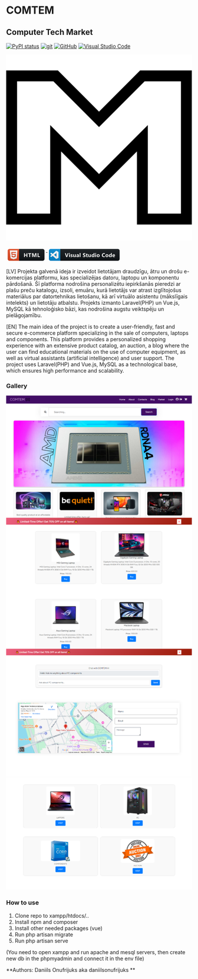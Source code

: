 # COMTEM
## Computer Tech Market 


[![PyPI status](https://img.shields.io/pypi/status/ansicolortags.svg)](https://pypi.python.org/pypi/ansicolortags/)
[![git](https://badgen.net/badge/icon/git?icon=git&label)](https://git-scm.com)
[![GitHub](https://img.shields.io/badge/--181717?logo=github&logoColor=ffffff)](https://github.com/)
[![Visual Studio Code](https://img.shields.io/badge/--007ACC?logo=visual%20studio%20code&logoColor=ffffff)](https://code.visualstudio.com/)


<p align="center">
  <img src="comtem/public/m.png" alt="html">
</p>

<a href="#">
    <img src="comtem/public/img.png" alt="html" style="vertical-align:top; margin:6px 4px">
</a> 

<a href="#">
    <img src="comtem/public/img_1.png" alt="html" style="vertical-align:top; margin:6px 4px">
</a>  


[LV]
Projekta galvenā ideja ir izveidot lietotājam draudzīgu, 
ātru un drošu e-komercijas platformu, kas specializējas datoru, 
laptopu un komponentu pārdošanā. Šī platforma nodrošina personalizētu 
iepirkšanās pieredzi ar plašu preču katalogu, izsoli, emuāru, kurā 
lietotājs var atrast izglītojošus materiālus par datortehnikas 
lietošanu, kā arī virtuālo asistentu (mākslīgais intelekts) un 
lietotāju atbalstu. Projekts izmanto Laravel(PHP) un Vue.js, 
MySQL kā tehnoloģisko bāzi, 
kas nodrošina augstu veiktspēju un pielāgojamību.


[EN]
The main idea of the project is to create a user-friendly,
fast and secure e-commerce platform specializing in the sale of computers,
laptops and components. This platform provides a personalized
shopping experience with an extensive product catalog, an auction, a blog where the
user can find educational materials on the use of computer equipment, as well as virtual assistants (artificial intelligence) and
user support. The project uses Laravel(PHP) and Vue.js,
MySQL as a technological base,
which ensures high performance and scalability.


### Gallery
![img_1.png](img_1.png)
![img_2.png](img_2.png)
![img_3.png](img_3.png)
![img_4.png](img_4.png)

### How to use

1. Clone repo to xampp/htdocs/..
2. Install npm and composer
3. Install other needed packages (vue)
4. Run php artisan migrate
5. Run php artisan serve

(You need to open xampp and run apache and mesql servers, then 
create new db in the phpmyadmin and connect it in the env file)

**Authors: Daniils Onufrijuks aka daniilsonufrijuks **